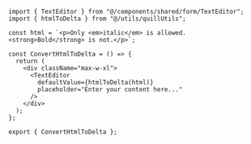 ﻿```tsx
import { TextEditor } from "@/components/shared/form/TextEditor";
import { htmlToDelta } from "@/utils/quillUtils";

const html = `<p>Only <em>italic</em> is allowed. <strong>Bold</strong> is not.</p>`;

const ConvertHtmlToDelta = () => {
  return (
    <div className="max-w-xl">
      <TextEditor
        defaultValue={htmlToDelta(html)}
        placeholder="Enter your content here..."
      />
    </div>
  );
};

export { ConvertHtmlToDelta };

```
